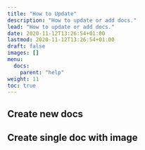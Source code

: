 ```yaml
---
title: "How to Update"
description: "How to update or add docs."
lead: "How to update or add docs."
date: 2020-11-12T13:26:54+01:00
lastmod: 2020-11-12T13:26:54+01:00
draft: false
images: []
menu:
  docs:
    parent: "help"
weight: 11
toc: true
---
```


## Create new docs

## Create single doc with image
